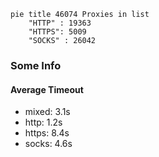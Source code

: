 
```mermaid
pie title 46074 Proxies in list
    "HTTP" : 19363
    "HTTPS": 5009
    "SOCKS" : 26042
```

### Some Info
#### Average Timeout

- mixed: 3.1s
- http: 1.2s
- https: 8.4s
- socks: 4.6s